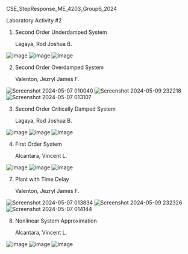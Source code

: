 CSE_StepResponse_ME_4203_Group6_2024

Laboratory Activity #2

1. Second Order Underdamped System

   Lagaya, Rod Joshua B.
   
 ![image](https://github.com/Vincent-Alcantara/Vincent-Alcantara-CSE_StepResponse_ME_4203_Group6_2024/assets/160557061/af3d4802-3dc9-46fc-8a74-e3b1caf066db)
 ![image](https://github.com/Vincent-Alcantara/Vincent-Alcantara-CSE_StepResponse_ME_4203_Group6_2024/assets/160557061/8104ede8-84c2-4b8f-b8d7-81ea69606145)
 ![image](https://github.com/Vincent-Alcantara/Vincent-Alcantara-CSE_StepResponse_ME_4203_Group6_2024/assets/160557061/9fc6dfa5-fd6b-4577-96c8-4ee82170eaa1)

2. Second Order Overdamped System

   Valenton, Jezryl James F.

![Screenshot 2024-05-07 010040](https://github.com/Vincent-Alcantara/Vincent-Alcantara-CSE_StepResponse_ME_4203_Group6_2024/assets/161010463/535849a4-7e54-4e77-900a-cde8faa169d8)
![Screenshot 2024-05-09 232218](https://github.com/Vincent-Alcantara/Vincent-Alcantara-CSE_StepResponse_ME_4203_Group6_2024/assets/161010463/c7e6d41a-4926-4175-a03c-bad83eaad877)
![Screenshot 2024-05-07 013107](https://github.com/Vincent-Alcantara/Vincent-Alcantara-CSE_StepResponse_ME_4203_Group6_2024/assets/161010463/d5468e1d-c527-471f-bbc1-567da7eb150c)

3. Second Order Critically Damped System

   Lagaya, Rod Joshua B.

![image](https://github.com/Vincent-Alcantara/Vincent-Alcantara-CSE_StepResponse_ME_4203_Group6_2024/assets/160557061/6e2bc9d7-1d32-4d38-9823-6acb25aa38d1)
![image](https://github.com/Vincent-Alcantara/Vincent-Alcantara-CSE_StepResponse_ME_4203_Group6_2024/assets/160557061/a3497316-c1e7-4eb6-ac65-cdf85ff0192c)
![image](https://github.com/Vincent-Alcantara/Vincent-Alcantara-CSE_StepResponse_ME_4203_Group6_2024/assets/160557061/7b8ad2f5-2816-4cab-9c05-fabbecc12c7e)

4. First Order System

    Alcantara, Vincent L.
   
![image](https://github.com/Vincent-Alcantara/Vincent-Alcantara-CSE_StepResponse_ME_4203_Group6_2024/assets/160556975/05392a02-0f11-47d4-8be5-fa4ce5734430)
![image](https://github.com/Vincent-Alcantara/Vincent-Alcantara-CSE_StepResponse_ME_4203_Group6_2024/assets/160556975/0f042ee6-9bd6-476c-b27f-c436a7b6624a)
![image](https://github.com/Vincent-Alcantara/Vincent-Alcantara-CSE_StepResponse_ME_4203_Group6_2024/assets/160556975/5a2f81b4-3b56-4033-b9cf-d4dcf97ff013)



7. Plant with Time Delay

   Valenton, Jezryl James F.
   
![Screenshot 2024-05-07 013834](https://github.com/Vincent-Alcantara/Vincent-Alcantara-CSE_StepResponse_ME_4203_Group6_2024/assets/161010463/603196d1-30d9-4f80-b747-a28734f04e44)
![Screenshot 2024-05-09 232326](https://github.com/Vincent-Alcantara/Vincent-Alcantara-CSE_StepResponse_ME_4203_Group6_2024/assets/161010463/621571eb-d1d8-44af-9b59-c92e6152297e)
![Screenshot 2024-05-07 014144](https://github.com/Vincent-Alcantara/Vincent-Alcantara-CSE_StepResponse_ME_4203_Group6_2024/assets/161010463/2fccaf43-6901-4838-9596-06a09f1e0c5c)


8. Nonlinear System Approximation

    Alcantara, Vincent L.

![image](https://github.com/Vincent-Alcantara/Vincent-Alcantara-CSE_StepResponse_ME_4203_Group6_2024/assets/160556975/3983fcab-ab2d-4201-a94c-df2cae574a70)
![image](https://github.com/Vincent-Alcantara/Vincent-Alcantara-CSE_StepResponse_ME_4203_Group6_2024/assets/160556975/2e8d817f-ec4d-4bfe-b91f-cd8c9038e4b9)
![image](https://github.com/Vincent-Alcantara/Vincent-Alcantara-CSE_StepResponse_ME_4203_Group6_2024/assets/160556975/baffdb25-c253-4be0-a7a6-3bea4c64726d)


